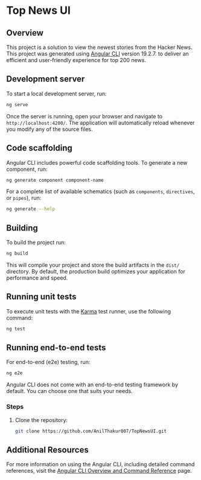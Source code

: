 # Top News UI

## Overview
This project is a solution to view the newest stories from the Hacker News. This project was generated using [Angular CLI](https://github.com/angular/angular-cli) version 19.2.7. to deliver an efficient and user-friendly experience for top 200 news.

## Development server

To start a local development server, run:

```bash
ng serve
```

Once the server is running, open your browser and navigate to `http://localhost:4200/`. The application will automatically reload whenever you modify any of the source files.

## Code scaffolding

Angular CLI includes powerful code scaffolding tools. To generate a new component, run:

```bash
ng generate component component-name
```

For a complete list of available schematics (such as `components`, `directives`, or `pipes`), run:

```bash
ng generate --help
```

## Building

To build the project run:

```bash
ng build
```

This will compile your project and store the build artifacts in the `dist/` directory. By default, the production build optimizes your application for performance and speed.

## Running unit tests

To execute unit tests with the [Karma](https://karma-runner.github.io) test runner, use the following command:

```bash
ng test
```

## Running end-to-end tests

For end-to-end (e2e) testing, run:

```bash
ng e2e
```

Angular CLI does not come with an end-to-end testing framework by default. You can choose one that suits your needs.

### Steps
1. Clone the repository:
   ```bash
   git clone https://github.com/AnilThakur007/TopNewsUI.git
   
## Additional Resources

For more information on using the Angular CLI, including detailed command references, visit the [Angular CLI Overview and Command Reference](https://angular.dev/tools/cli) page.
